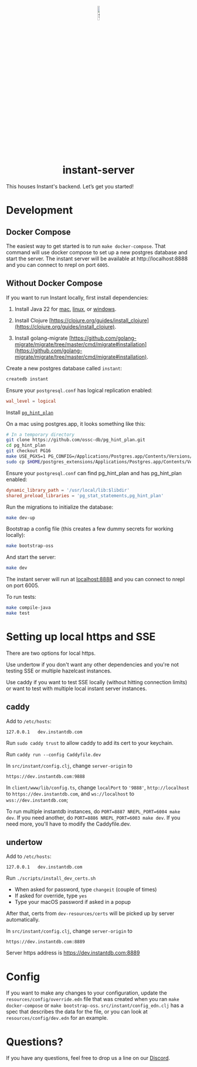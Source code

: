<p align="center">
  <a href="#">
    <img alt="Shows the Instant logo" src="https://instantdb.com/img/icon/android-chrome-512x512.png" width="10%">
  </a>
  <h1 align="center">instant-server</h1>
</p>

This houses Instant's backend. Let’s get you started!

# Development

## Docker Compose

The easiest way to get started is to run `make docker-compose`. That command will use docker compose to set up a new postgres database and start the server. The instant server will be available at http://localhost:8888 and you can connect to nrepl on port `6005`.

## Without Docker Compose

If you want to run Instant locally, first install dependencies:

1. Install Java 22 for [mac](https://docs.aws.amazon.com/corretto/latest/corretto-22-ug/macos-install.html), [linux](https://docs.aws.amazon.com/corretto/latest/corretto-22-ug/generic-linux-install.html), or [windows](https://docs.aws.amazon.com/corretto/latest/corretto-22-ug/windows-install.html).

2. Install Clojure [https://clojure.org/guides/install_clojure](https://clojure.org/guides/install_clojure).

3. Install golang-migrate [https://github.com/golang-migrate/migrate/tree/master/cmd/migrate#installation](https://github.com/golang-migrate/migrate/tree/master/cmd/migrate#installation).

Create a new postgres database called `instant`:

```sh
createdb instant
```

Ensure your `postgresql.conf` has logical replication enabled:

```conf
wal_level = logical
```

Install [`pg_hint_plan`](https://github.com/ossc-db/pg_hint_plan/blob/master/docs/installation.md)

On a mac using postgres.app, it looks something like this:

```sh
# In a temporary directory
git clone https://github.com/ossc-db/pg_hint_plan.git
cd pg_hint_plan
git checkout PG16
make USE_PGXS=1 PG_CONFIG=/Applications/Postgres.app/Contents/Versions/16/bin/pg_config install DESTDIR=$HOME/postgres_extensions
sudo cp $HOME/postgres_extensions/Applications/Postgres.app/Contents/Versions/16/lib/postgresql/pg_hint_plan.dylib /usr/local/lib/
```

Ensure your `postgresql.conf` can find pg_hint_plan and has pg_hint_plan enabled:

```conf
dynamic_library_path = '/usr/local/lib:$libdir'
shared_preload_libraries = 'pg_stat_statements,pg_hint_plan'
```

Run the migrations to initialize the database:

```sh
make dev-up
```

Bootstrap a config file (this creates a few dummy secrets for working locally):

```sh
make bootstrap-oss
```

And start the server:

```sh
make dev
```

The instant server will run at [localhost:8888](http://localhost:8888) and you can connect to nrepl on port 6005.

To run tests:

```sh
make compile-java
make test
```

# Setting up local https and SSE

There are two options for local https.

Use undertow if you don't want any other dependencies and you're not testing SSE or multiple hazelcast instances.

Use caddy if you want to test SSE locally (without hitting connection limits) or want to test with multiple local instant server instances.

## caddy

Add to `/etc/hosts`:

```
127.0.0.1   dev.instantdb.com
```

Run `sudo caddy trust` to allow caddy to add its cert to your keychain.

Run `caddy run --config Caddyfile.dev`

In `src/instant/config.clj`, change `server-origin` to

```
https://dev.instantdb.com:9888
```

In `client/www/lib/config.ts`, change `localPort` to `'9888'`, `http://localhost` to `https://dev.instantdb.com`, and `ws://localhost` to `wss://dev.instantdb.com`;

To run multiple instantdb instances, do `PORT=8887 NREPL_PORT=6004 make dev`. If you need another, do `PORT=8886 NREPL_PORT=6003 make dev`. If you need more, you'll have to modify the Caddyfile.dev.

## undertow

Add to `/etc/hosts`:

```
127.0.0.1   dev.instantdb.com
```

Run `./scripts/install_dev_certs.sh`

- When asked for password, type `changeit` (couple of times)
- If asked for override, type `yes`
- Type your macOS password if asked in a popup

After that, certs from `dev-resources/certs` will be picked up by server automatically.

In `src/instant/config.clj`, change `server-origin` to

```
https://dev.instantdb.com:8889
```

Server https address is https://dev.instantdb.com:8889

# Config

If you want to make any changes to your configuration, update the `resources/config/override.edn` file that was created when you ran `make docker-compose` or `make bootstrap-oss`. `src/instant/config_edn.clj` has a spec that describes the data for the file, or you can look at `resources/config/dev.edn` for an example.

# Questions?

If you have any questions, feel free to drop us a line on our [Discord](https://discord.com/invite/VU53p7uQcE).
